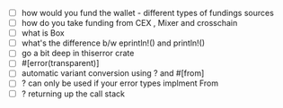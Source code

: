 - [ ] how would you fund the wallet - different types of fundings sources
- [ ] how do you take funding from CEX , Mixer and crosschain
- [ ] what is Box<dyn Error> 
- [ ] what's the difference b/w eprintln!() and println!()
- [ ] go a bit deep in thiserror crate
- [ ] #[error(transparent)]
- [ ] automatic variant conversion using ? and #[from]
- [ ] ? can only be used if your error types implment From<T>
- [ ] ? returning up the call stack 